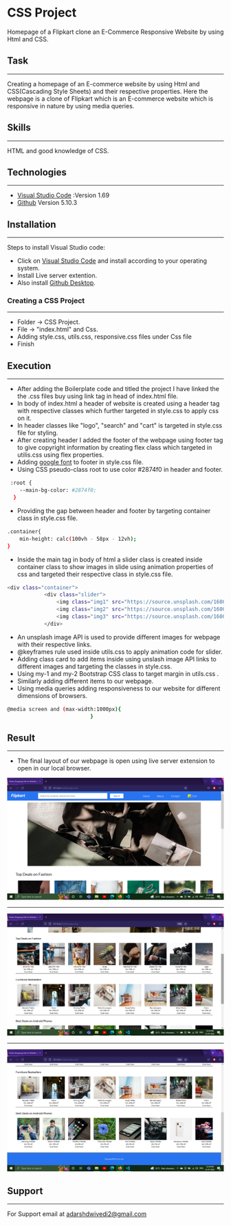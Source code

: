 
# CSS Project

Homepage of a Flipkart clone an E-Commerce Responsive Website by using Html and CSS.

## Task
***
Creating a homepage of an E-commerce website by using Html and CSS(Cascading Style Sheets) and their respective properties. Here the webpage is a clone of Flipkart which is an E-commerce website which is responsive in nature by using media queries.
## Skills
***
HTML and good knowledge of CSS. 
## Technologies
***
* [Visual Studio Code](https://code.visualstudio.com/Download) :Version 1.69
* [Github](https://github.com/) Version 5.10.3 
## Installation
***
Steps to install Visual Studio code:

* Click on [Visual Studio Code](https://code.visualstudio.com/Download) and install according to your operating system.
* Install Live server extention.
* Also install [Github Desktop](https://desktop.github.com/).

### Creating a CSS Project
***
* Folder -> CSS Project.
* File -> "index.html" and Css.
* Adding style.css, utils.css, responsive.css files under Css file
* Finish
## Execution
***
* After adding the Boilerplate code and titled the project I have linked the the .css files buy using link tag in head of index.html file.
* In body of index.html a header of website is created using a header tag with respective classes which further targeted in style.css to apply css on it.
* In header classes like "logo", "search" and "cart" is targeted in style.css file for styling.
* After creating header I added the footer of the webpage using footer tag to give copyright information by creating flex class which targeted in utilis.css using flex properties.
* Adding [google font](https://fonts.googleapis.com/css2?family=Lato:wght@300&display=swap) to footer in style.css file.
* Using  CSS pseudo-class root to use color #2874f0 in header and footer.
```bash
 :root {
    --main-bg-color: #2874f0;
  }
  ```
* Providing the gap between header and footer by targeting container class in style.css file.
```bash
.container{
    min-height: calc(100vh - 58px - 12vh);
}
```
* Inside the main tag in body of html a slider class is created inside container class to show images in slide using animation properties of css and targeted their respective class in style.css file.
```bash
<div class="container">
            <div class="slider">
                <img class="img1" src="https://source.unsplash.com/1600x400/?Shopping,Fashion" alt="">
                <img class="img2" src="https://source.unsplash.com/1600x400/?Shopping" alt="">
                <img class="img3" src="https://source.unsplash.com/1600x400/?Fashion" alt="">
            </div>
```
* An unsplash image API is used to provide different images for webpage with their respective links.
* @keyframes rule used inside utils.css to apply animation code for slider.
* Adding class card to add items inside using unslash image API links to different images and targeting the classes in style.css.
* Using my-1 and my-2 Bootstrap CSS class to target margin in utils.css .
* Similarly adding different items to our webpage.
* Using media queries adding responsiveness to our website for different dimensions of browsers.
```bash
@media screen and (max-width:1000px){
                           }
```







## Result
***
* The final layout of our webpage is open using live server extension to open in our local browser.

![CSS Project](https://github.com/Adarsh00712/CSS-Project/blob/master/Screenshots/1.png)

***
![CSS Project](https://github.com/Adarsh00712/CSS-Project/blob/master/Screenshots/2.png)

***
![CSS Project](https://github.com/Adarsh00712/CSS-Project/blob/master/Screenshots/3.png)
## Support
***
For Support email at adarshdwivedi2@gmail.com
